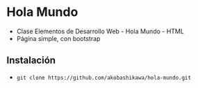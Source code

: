 # Hola Mundo
- Clase Elementos de Desarrollo Web - Hola Mundo - HTML
- Página simple, con bootstrap

## Instalación

- `git clone https://github.com/akobashikawa/hola-mundo.git`
